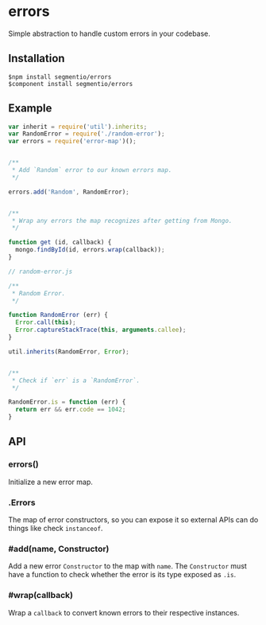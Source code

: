 
# errors

  Simple abstraction to handle custom errors in your codebase.

## Installation
  
    $npm install segmentio/errors
    $component install segmentio/errors

## Example

```js
var inherit = require('util').inherits;
var RandomError = require('./random-error');
var errors = require('error-map')();


/**
 * Add `Random` error to our known errors map.
 */

errors.add('Random', RandomError);


/**
 * Wrap any errors the map recognizes after getting from Mongo.
 */

function get (id, callback) {
  mongo.findById(id, errors.wrap(callback));
}
```

```js
// random-error.js

/**
 * Random Error.
 */

function RandomError (err) {
  Error.call(this);
  Error.captureStackTrace(this, arguments.callee);
}

util.inherits(RandomError, Error);


/**
 * Check if `err` is a `RandomError`.
 */

RandomError.is = function (err) {
  return err && err.code == 1042;
}
```

## API

### errors()
  
  Initialize a new error map.

### .Errors
  
  The map of error constructors, so you can expose it so external APIs can do things like check `instanceof`.

### #add(name, Constructor)
  
  Add a new error `Constructor` to the map with `name`. The `Constructor` must have a function to check whether the error is its type exposed as `.is`.

### #wrap(callback)
  
  Wrap a `callback` to convert known errors to their respective instances.